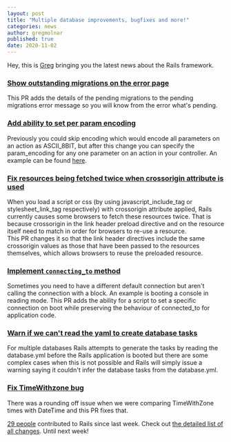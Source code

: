 ```yaml
---
layout: post
title: "Multiple database improvements, bugfixes and more!"
categories: news
author: gregmolnar
published: true
date: 2020-11-02
---
```


Hey, this is&nbsp;[Greg](https://twitter.com/gregmolnar) bringing you the latest news about the Rails framework.

### [Show outstanding migrations on the error page](https://github.com/rails/rails/pull/40203)

This PR adds the details of the pending migrations to the pending migrations error message so you will know from the error what's pending.

### [Add ability to set per param encoding](https://github.com/rails/rails/pull/40457)

Previously you could skip encoding which would encode all parameters on an action as ASCII\_8BIT, but after this change you can specify the param\_encoding for any one parameter on an action in your controller. An example can be found [here](https://github.com/rails/rails/pull/40457/files#diff-473b3fd0c8a9ff822bf8f3e3db2a7bcd2270e840468847c7667177282c2f005dR53).

### [Fix resources being fetched twice when crossorigin attribute is used](https://github.com/rails/rails/pull/40426)

When you load a script or css (by using javascript\_include\_tag or stylesheet\_link\_tag respectively) with crossorigin attribute applied, Rails currently causes some browsers to fetch these resources twice. That is because crossorigin in the link header preload directive and on the resource itself need to match in order for browsers to re-use a resource.  
This PR changes it so that the link header directives include the same crossorigin values as those that have been passed to the resources themselves, which allows browsers to reuse the preloaded resource.

### [Implement `connecting_to` method](https://github.com/rails/rails/pull/40486)

Sometimes you need to have a different default connection but aren't calling the connection with a block. An example is booting a console in reading mode. This PR adds the ability for a script to set a specific connection on boot while preserving the behaviour of connected\_to for application code.

### [Warn if we can't read the yaml to create database tasks](https://github.com/rails/rails/pull/36560)

For multiple databases Rails attempts to generate the tasks by reading the  
database.yml before the Rails application is booted but there are some complex cases when this is not possible and Rails will simply issue a warning saying it couldn't infer the database tasks from the database.yml.

### [Fix TimeWithzone bug](https://github.com/rails/rails/pull/40448)

There was a rounding off issue when we were comparing TimeWithZone times with DateTime and this PR fixes that.

[29 people](https://contributors.rubyonrails.org/contributors/in-time-window/20201024-20201031) contributed to Rails since last week. Check out [the detailed list of all changes](https://github.com/rails/rails/compare/@%7B2020-10-24%7D...master@%7B2020-10-31%7D). Until next week!
